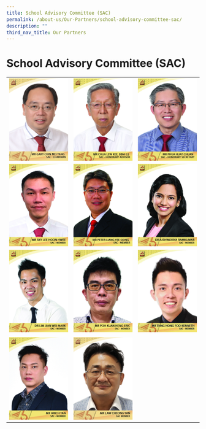 ```yaml
---
title: School Advisory Committee (SAC)
permalink: /about-us/Our-Partners/school-advisory-committee-sac/
description: ""
third_nav_title: Our Partners
---
```

# School Advisory Committee (SAC)


|   |   |   |
|:-:|:-:|---|
|  ![](/images/About%20us/Our%20Partners/School%20Advisory%20Committee/mr%20gary%20chin%20mei%20yang%202.jpg) | ![](/images/About%20us/Our%20Partners/School%20Advisory%20Committee/mr%20chua%20lew%20kee%20(2).jpg)  | ![](/images/About%20us/Our%20Partners/School%20Advisory%20Committee/mr%20phua%20huat%20chuan%20(3).jpg)  |
| ![](/images/About%20us/Our%20Partners/School%20Advisory%20Committee/Mr%20Sky%20Lee%20Hoon%20Hwee.jpg)  | ![](/images/About%20us/Our%20Partners/School%20Advisory%20Committee/mr%20peter%20liang%20yee%20siong.jpg)  |   ![](/images/About%20us/Our%20Partners/School%20Advisory%20Committee/Dr%20Aishworiya%20Ramkumar.jpg) |
| ![](/images/About%20us/Our%20Partners/School%20Advisory%20Committee/Dr%20Lim%20Jian%20Wei%20Mark.jpg) |  ![](/images/About%20us/Our%20Partners/School%20Advisory%20Committee/Mr%20Poh%20Kuan%20Heng%20Eric%20copy.jpg) | ![](/images/About%20us/Our%20Partners/School%20Advisory%20Committee/Mr%20Thng%20Hong%20Foo%20Kenneth1.jpg)  | 
|  |
|  ![](/images/About%20us/Our%20Partners/School%20Advisory%20Committee/Mr%20Arich%20Tan.jpg) |![](/images/About%20us/Our%20Partners/School%20Advisory%20Committee/Mr%20Law%20Cheong%20Yan.jpg) | |